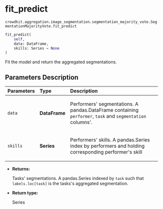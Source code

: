 # fit_predict

`crowdkit.aggregation.image_segmentation.segmentation_majority_vote.SegmentationMajorityVote.fit_predict`

```python
fit_predict(
    self,
    data: DataFrame,
    skills: Series = None
)
```

Fit the model and return the aggregated segmentations.

## Parameters Description

| Parameters | Type | Description |
| :----------| :----| :-----------|
`data`|**DataFrame**|<p>Performers&#x27; segmentations. A pandas.DataFrame containing `performer`, `task` and `segmentation` columns&#x27;.</p>
`skills`|**Series**|<p>Performers&#x27; skills. A pandas.Series index by performers and holding corresponding performer&#x27;s skill</p>

* **Returns:**

  Tasks' segmentations.
A pandas.Series indexed by `task` such that `labels.loc[task]`
is the tasks's aggregated segmentation.

* **Return type:**

  Series
